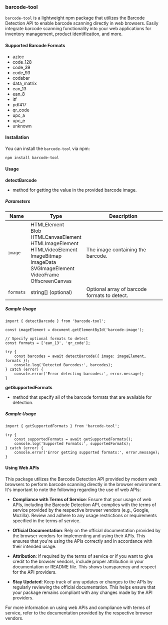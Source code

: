 ### barcode-tool

`barcode-tool` is a lightweight npm package that utilizes the Barcode Detection API to enable barcode scanning directly in web browsers. Easily integrate barcode scanning functionality into your web applications for inventory management, product identification, and more.

#### Supported Barcode Formats

- aztec
- code_128
- code_39
- code_93
- codabar
- data_matrix
- ean_13
- ean_8
- itf
- pdf417
- qr_code
- upc_a
- upc_e
- unknown


#### Installation

You can install the `barcode-tool` via npm:

```bash
npm install barcode-tool
```


#### Usage

<strong>detectBarcode </strong> 
- method for getting the value in the provided barcode image.

##### Parameters
Name | Type | Description
-------|-------------------|----
`image` | HTMLElement <br>Blob<br> HTMLCanvasElement<br> HTMLImageElement<br> HTMLVideoElement<br> ImageBitmap<br> ImageData<br> SVGImageElement <br>  VideoFrame <br> OffscreenCanvas |   The image containing the barcode.
`formats` | string[] (optional) | 	Optional array of barcode formats to detect.

 
##### Sample Usage
```
import { detectBarcode } from 'barcode-tool';

const imageElement = document.getElementById('barcode-image');

// Specify optional formats to detect
const formats = ['ean_13', 'qr_code'];

try {
    const barcodes = await detectBarcode({ image: imageElement, formats });
    console.log('Detected Barcodes:', barcodes);
} catch (error) {
    console.error('Error detecting barcodes:', error.message);
}
```



<strong>getSupportedFormats </strong> 
- method that specify all of the barcode formats that are available for detection.

##### Sample Usage
```
import { getSupportedFormats } from 'barcode-tool';

try {
    const supportedFormats = await getSupportedFormats();
    console.log('Supported Formats:', supportedFormats);
} catch (error) {
    console.error('Error getting supported formats:', error.message);
}
```

#### Using Web APIs

This package utilizes the Barcode Detection API provided by modern web browsers to perform barcode scanning directly in the browser environment. It's important to note the following regarding the use of web APIs:

- **Compliance with Terms of Service**: Ensure that your usage of web APIs, including the Barcode Detection API, complies with the terms of service provided by the respective browser vendors (e.g., Google, Mozilla). Review and adhere to any usage restrictions or requirements specified in the terms of service.

- **Official Documentation**: Rely on the official documentation provided by the browser vendors for implementing and using their APIs. This ensures that you're using the APIs correctly and in accordance with their intended usage.

- **Attribution**: If required by the terms of service or if you want to give credit to the browser vendors, include proper attribution in your documentation or README file. This shows transparency and respect for the API providers.

- **Stay Updated**: Keep track of any updates or changes to the APIs by regularly reviewing the official documentation. This helps ensure that your package remains compliant with any changes made by the API providers.

For more information on using web APIs and compliance with terms of service, refer to the documentation provided by the respective browser vendors.
